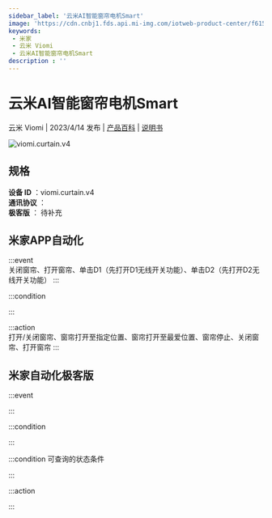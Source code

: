 ```yaml
---
sidebar_label: '云米AI智能窗帘电机Smart'
image: 'https://cdn.cnbj1.fds.api.mi-img.com/iotweb-product-center/f615439a7bc84d7fce3f8d524215d870_1679283457399.png?GalaxyAccessKeyId=AKVGLQWBOVIRQ3XLEW&Expires=9223372036854775807&Signature=Xoc8ox0dybtWoXtRbzB1vt3k0FI='
keywords: 
 - 米家
 - 云米 Viomi
 - 云米AI智能窗帘电机Smart
description : ''
---
```

# 云米AI智能窗帘电机Smart

云米 Viomi | 2023/4/14 发布 | [产品百科](https://home.mi.com/webapp/content/baike/product/index.html?model=viomi.curtain.v4/) | [说明书](https://home.mi.com/views/introduction.html?model=viomi.curtain.v4&region=cn)

![viomi.curtain.v4](https://cdn.cnbj1.fds.api.mi-img.com/iotweb-product-center/f615439a7bc84d7fce3f8d524215d870_1679283457399.png?GalaxyAccessKeyId=AKVGLQWBOVIRQ3XLEW&Expires=9223372036854775807&Signature=Xoc8ox0dybtWoXtRbzB1vt3k0FI=)

## 规格  
> 
**设备 ID** ：viomi.curtain.v4  
**通讯协议** ：  
**极客版**  ： 待补充 


## 米家APP自动化  

:::event  
关闭窗帘、打开窗帘、单击D1（先打开D1无线开关功能）、单击D2（先打开D2无线开关功能）
:::

:::condition  

:::

:::action   
打开/关闭窗帘、窗帘打开至指定位置、窗帘打开至最爱位置、窗帘停止、关闭窗帘、打开窗帘
:::

## 米家自动化极客版  

:::event  

:::

:::condition  

:::

:::condition 可查询的状态条件  

:::

:::action  

:::

        
